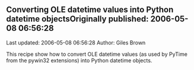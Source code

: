 ## Converting OLE datetime values into Python datetime objectsOriginally published: 2006-05-08 06:56:28 
Last updated: 2006-05-08 06:56:28 
Author: Giles Brown 
 
This recipe show how to convert OLE datetime values (as used by PyTime from the pywin32 extensions) into Python datetime objects.